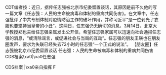 CDT编者按：近日，据传任志强被北京市纪委留置谈话，其原因是前不久他的写一篇文章《任志强：人民的生命被病毒和体制的重病共同伤害》。在文章中，任志强批评了中共专制体制对疫情防治工作的破坏作用，并称习近平“是一位剥光了衣服也要坚持当皇帝的小丑”。这两日，任志强仍无确切的消息。3月14日，北京大学教授郑也夫给任志强亲属发出公开信，希望任志强家属可以迅速向社会通报任志强的消息，“或清除谣言，或促进社会与当局的互动”。任志强的朋友王瑛也在朋友圈发声，要求为失联已经失去72小时的任志强“一个正式的说法”。  【朋友圈】任志强被北京市纪委留置谈话 任志强：人民的生命被病毒和体制的重病共同伤害 CDS档案\xa0|\xa0任志强

CDS档案 |\xa0亲自指挥 F 

